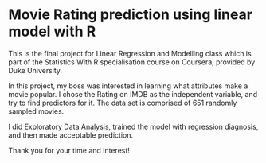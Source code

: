 # Movie Rating prediction using linear model with R
This is the final project for Linear Regression and Modelling class which is part of the Statistics With R specialisation course on Coursera, provided by Duke University.

In this project, my boss was interested in learning what attributes make a movie popular. 
I chose the Rating on IMDB as the independent variable, and try to find predictors for it. 
The data set is comprised of 651 randomly sampled movies.

I did Exploratory Data Analysis, trained the model with regression diagnosis, and then made acceptable prediction.

Thank you for your time and interest!
